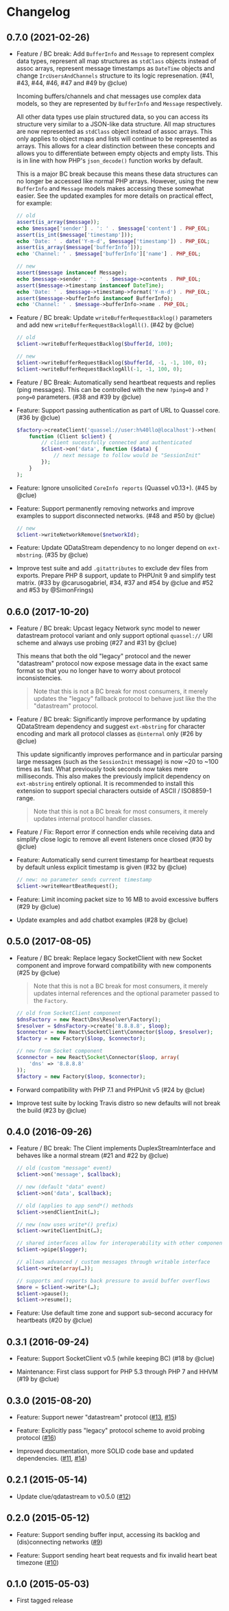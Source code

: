 # Changelog

## 0.7.0 (2021-02-26)

*   Feature / BC break: Add `BufferInfo` and `Message` to represent complex data types,
    represent all map structures as `stdClass` objects instead of assoc arrays,
    represent message timestamps as `DateTime` objects and
    change `IrcUsersAndChannels` structure to its logic represenation.
    (#41, #43, #44, #46, #47 and #49 by @clue)

    Incoming buffers/channels and chat messages use complex data models,
    so they are represented by `BufferInfo` and `Message` respectively.

    All other data types use plain structured data, so you can access its structure very similar to a JSON-like data structure.
    All map structures are now represented as `stdClass` object instead of assoc arrays.
    This only applies to object maps and lists will continue to be represented as arrays.
    This allows for a clear distinction between these concepts and allows you to
    differentiate between empty objects and empty lists.
    This is in line with how PHP's `json_decode()` function works by default.

    This is a major BC break because this means these data structures can no longer be accessed like normal PHP arrays.
    However, using the new `BufferInfo` and `Message` models makes accessing these somewhat easier.
    See the updated examples for more details on practical effect, for example:

    ```php
    // old
    assert(is_array($message));
    echo $message['sender'] . ': ' . $message['content'] . PHP_EOL;
    assert(is_int($message['timestamp']));
    echo 'Date: ' . date('Y-m-d', $message['timestamp']) . PHP_EOL;
    assert(is_array($message['bufferInfo']));
    echo 'Channel: ' . $message['bufferInfo']['name'] . PHP_EOL;

    // new
    assert($message instanceof Message);
    echo $message->sender . ': ' . $message->contents . PHP_EOL;
    assert($message->timestamp instanceof DateTime);
    echo 'Date: ' . $message->timestamp->format('Y-m-d') . PHP_EOL;
    assert($message->bufferInfo instanceof BufferInfo);
    echo 'Channel: ' . $message->bufferInfo->name . PHP_EOL;
    ```

*   Feature / BC break: Update `writeBufferRequestBacklog()` parameters and add new `writeBufferRequestBacklogAll()`.
    (#42 by @clue)

    ```php
    // old
    $client->writeBufferRequestBacklog($bufferId, 100);

    // new
    $client->writeBufferRequestBacklog($bufferId, -1, -1, 100, 0);
    $client->writeBufferRequestBacklogAll(-1, -1, 100, 0);
    ```

*   Feature / BC Break: Automatically send heartbeat requests and replies (ping messages).
    This can be controlled with the new `?ping=0` and `?pong=0` parameters.
    (#38 and #39 by @clue)

*   Feature: Support passing authentication as part of URL to Quassel core.
    (#36 by @clue)

    ```php
    $factory->createClient('quassel://user:h%40llo@localhost')->then(
        function (Client $client) {
            // client sucessfully connected and authenticated
            $client->on('data', function ($data) {
                // next message to follow would be "SessionInit"
            });
        }
    );
    ```

*   Feature: Ignore unsolicited `CoreInfo reports` (Quassel v0.13+).
    (#45 by @clue)

*   Feature: Support permanently removing networks and improve examples to support disconnected networks.
    (#48 and #50 by @clue)

    ```php
    // new
    $client->writeNetworkRemove($networkId);
    ```

*   Feature: Update QDataStream dependency to no longer depend on `ext-mbstring`.
    (#35 by @clue)

*   Improve test suite and add `.gitattributes` to exclude dev files from exports.
    Prepare PHP 8 support, update to PHPUnit 9 and simplify test matrix.
    (#33 by @carusogabriel, #34, #37 and #54 by @clue and #52 and #53 by @SimonFrings)

## 0.6.0 (2017-10-20)

*   Feature / BC break: Upcast legacy Network sync model to newer datastream protocol variant
    and only support optional `quassel://` URI scheme and always use probing
    (#27 and #31 by @clue)

    This means that both the old "legacy" protocol and the newer "datastream"
    protocol now expose message data in the exact same format so that you no
    longer have to worry about protocol inconsistencies.

    > Note that this is not a BC break for most consumers, it merely updates
      the "legacy" fallback protocol to behave just like the the "datastream"
      protocol.

*   Feature / BC break: Significantly improve performance by updating QDataStream dependency and
    suggest `ext-mbstring` for character encoding and mark all protocol classes as `@internal` only
    (#26 by @clue)

    This update significantly improves performance and in particular parsing
    large messages (such as the `SessionInit` message) is now ~20 to ~100
    times as fast. What previously took seconds now takes mere milliseconds.
    This also makes the previously implicit dependency on `ext-mbstring`
    entirely optional.
    It is recommended to install this extension to support special characters
    outside of ASCII / ISO8859-1 range.

    > Note that this is not a BC break for most consumers, it merely updates
      internal protocol handler classes.

*   Feature / Fix: Report error if connection ends while receiving data and
    simplify close logic to remove all event listeners once closed
    (#30 by @clue)

*   Feature: Automatically send current timestamp for heartbeat requests by default unless explicit timestamp is given
    (#32 by @clue)

    ```php
    // new: no parameter sends current timestamp
    $client->writeHeartBeatRequest();
    ```

*   Feature: Limit incoming packet size to 16 MB to avoid excessive buffers
    (#29 by @clue)

*   Update examples and add chatbot examples
    (#28 by @clue)

## 0.5.0 (2017-08-05)

*   Feature / BC break: Replace legacy SocketClient with new Socket component and
    improve forward compatibility with new components
    (#25 by @clue)

    > Note that this is not a BC break for most consumers, it merely updates
      internal references and the optional parameter passed to the `Factory`.

    ```php
    // old from SocketClient component
    $dnsFactory = new React\Dns\Resolver\Factory();
    $resolver = $dnsFactory->create('8.8.8.8', $loop);
    $connector = new React\SocketClient\Connector($loop, $resolver);
    $factory = new Factory($loop, $connector);

    // new from Socket component
    $connector = new React\Socket\Connector($loop, array(
        'dns' => '8.8.8.8'
    ));
    $factory = new Factory($loop, $connector);
    ```

*   Forward compatibility with PHP 7.1 and PHPUnit v5
    (#24 by @clue)

*   Improve test suite by locking Travis distro so new defaults will not break the build
    (#23 by @clue)

## 0.4.0 (2016-09-26)

*   Feature / BC break: The Client implements DuplexStreamInterface and behaves like a normal stream
    (#21 and #22 by @clue)

    ```php
    // old (custom "message" event)
    $client->on('message', $callback);
    
    // new (default "data" event)
    $client->on('data', $callback);
    
    // old (applies to app send*() methods
    $client->sendClientInit(…);
    
    // new (now uses write*() prefix)
    $client->writeClientInit(…);
    
    // shared interfaces allow for interoperability with other components
    $client->pipe($logger);
    
    // allows advanced / custom messages through writable interface
    $client->write(array(…));
    
    // supports and reports back pressure to avoid buffer overflows
    $more = $client->write*(…);
    $client->pause();
    $client->resume();
    ```

*   Feature: Use default time zone and support sub-second accuracy for heartbeats
    (#20 by @clue)

## 0.3.1 (2016-09-24)

*   Feature: Support SocketClient v0.5 (while keeping BC)
    (#18 by @clue)

*   Maintenance: First class support for PHP 5.3 through PHP 7 and HHVM
    (#19 by @clue)

## 0.3.0 (2015-08-20)

*   Feature: Support newer "datastream" protocol
    ([#13](https://github.com/clue/php-quassel-react/pull/13), [#15](https://github.com/clue/php-quassel-react/pull/15))

*   Feature: Explicitly pass "legacy" protocol scheme to avoid probing protocol
    ([#16](https://github.com/clue/php-quassel-react/pull/16))

*   Improved documentation, more SOLID code base and updated dependencies.
    ([#11](https://github.com/clue/php-quassel-react/pull/11), [#14](https://github.com/clue/php-quassel-react/pull/14))

## 0.2.1 (2015-05-14)

*   Update clue/qdatastream to v0.5.0
    ([#12](https://github.com/clue/php-quassel-react/pull/12))

## 0.2.0 (2015-05-12)

*   Feature: Support sending buffer input, accessing its backlog and (dis)connecting networks
    ([#9](https://github.com/clue/php-quassel-react/pull/9))

*   Feature: Support sending heart beat requests and fix invalid heart beat timezone
    ([#10](https://github.com/clue/php-quassel-react/pull/10))

## 0.1.0 (2015-05-03)

*   First tagged release
